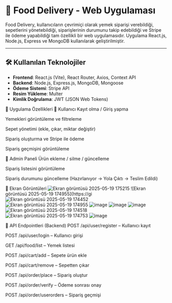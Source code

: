 # 🍔 Food Delivery - Web Uygulaması

Food Delivery, kullanıcıların çevrimiçi olarak yemek siparişi verebildiği, sepetlerini yönetebildiği, siparişlerinin durumunu takip edebildiği ve Stripe ile ödeme yapabildiği tam özellikli bir web uygulamasıdır. Uygulama React.js, Node.js, Express ve MongoDB kullanılarak geliştirilmiştir.

---



## 🛠️ Kullanılan Teknolojiler

- **Frontend**: React.js (Vite), React Router, Axios, Context API  
- **Backend**: Node.js, Express.js, MongoDB, Mongoose  
- **Ödeme Sistemi**: Stripe API  
- **Resim Yükleme**: Multer  
- **Kimlik Doğrulama**: JWT (JSON Web Tokens)

🧩 Uygulama Özellikleri
👤 Kullanıcı
Kayıt olma / Giriş yapma

Yemekleri görüntüleme ve filtreleme

Sepet yönetimi (ekle, çıkar, miktar değiştir)

Sipariş oluşturma ve Stripe ile ödeme

Sipariş geçmişini görüntüleme

🛒 Admin Paneli
Ürün ekleme / silme / güncelleme

Sipariş listesini görüntüleme

Sipariş durumunu güncelleme (Hazırlanıyor → Yola Çıktı → Teslim Edildi)

📸 Ekran Görüntüleri
![Ekran görüntüsü 2025-05-19 175215](https://github.com/user-attachments/assets/8407ed83-7eed-430e-9d0d-b559f05b44b0)
![Ekran görüntüsü 2025-05-19 174955](https://gi![Ekran görüntüsü 2025-05-19 174452](https://github.com/user-attachments/assets/d8f657bf-b86f-496b-87f3-75de5e5cf65d)
![Ekran görüntüsü 2025-05-19 174955](https://github.com/user-attachments/assets/fe1951a0-4b05-4593-a904-887f1f0a0aef)
![image](https://github.com/user-attachments/assets/ff235bcc-b019-419f-b011-b3fd448b799b)
![image](https://github.com/user-attachments/assets/144ae556-1822-480a-a898-c41f89071b28)
![image](https://github.com/user-attachments/assets/d5a5c3ce-9950-4092-ac50-7a894cedd26b)
![Ekran görüntüsü 2025-05-19 174518](https://github.com/user-attachments/assets/59e2a3cd-a4cc-44d0-aa72-b6e093df0e6c)
![Ekran görüntüsü 2025-05-19 174753](https://github.com/user-attachments/assets/38cb984a-5249-439e-a81d-6350df10387b)
![image](https://github.com/user-attachments/assets/bccb0ff2-1323-40f7-b447-bf700b9919a8)










🧪 API Endpointleri (Backend)
POST /api/user/register – Kullanıcı kayıt

POST /api/user/login – Kullanıcı girişi

GET /api/food/list – Yemek listesi

POST /api/cart/add – Sepete ürün ekle

POST /api/cart/remove – Sepetten çıkar

POST /api/order/place – Sipariş oluştur

POST /api/order/verify – Ödeme sonrası onay

POST /api/order/userorders – Sipariş geçmişi



